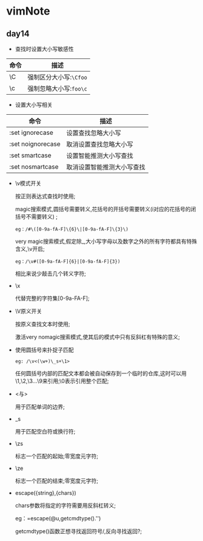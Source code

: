 # vimNote
## day14 

* 查找时设置大小写敏感性

| 命令 | 描述 |
| ---- | ---- | 	
| \C | 强制区分大小写:`\Cfoo` |
| \c | 强制忽略大小写:`foo\c` | 

* 设置大小写相关

| 命令 | 描述 |
| ---- | ---- |
| :set ignorecase | 设置查找忽略大小写 |
| :set noignorecase | 取消设置查找忽略大小写 |
| :set smartcase | 设置智能推测大小写查找 |
| :set nosmartcase | 取消设置智能推测大小写查找 | 

* \v模式开关

	按正则表达式查找时使用;

	magic搜索模式,圆括号需要转义,花括号的开括号需要转义(i对应的花括号的闭括号不需要转义) ;

	`eg：/#\([0-9a-fA-F]\{6}\|[0-9a-fA-F]\{3}\)`
	
	very magic搜索模式,假定除_,大小写字母以及数字之外的所有字符都具有特殊含义,\v开启;

	`eg：/\v#([0-9a-fA-F]{6}|[0-9a-fA-F]{3})`

	相比来说少敲击几个转义字符;

* \x

	代替完整的字符集[0-9a-FA-F];
* \V原义开关

	按原义查找文本时使用;

	激活very nomagic搜索模式,使其后的模式中只有反斜杠有特殊的意义;
* 使用圆括号来扑捉子匹配

	`eg: /\v<(\w+)\_s+\1>`

	任何圆括号内部的匹配文本都会被自动保存到一个临时的仓库,这时可以用\1,\2,\3...\9来引用;\0表示引用整个匹配;

* <与>

	用于匹配单词的边界;
* \_s

	用于匹配空白符或换行符;
* \zs

	标志一个匹配的起始;零宽度元字符;
* \ze

	标志一个匹配的结束;零宽度元字符;
* escape({string},{chars}) 

	chars参数将指定的字符需要用反斜杠转义;

	eg：<C-r>=escape(@u,getcmdtype().'\')

	getcmdtype()函数正想寻找返回符号/,反向寻找返回?;
